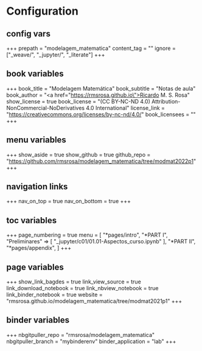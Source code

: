 # Configuration

## config vars
+++
prepath = "modelagem_matematica"
content_tag = ""
ignore = ["_weave/", "_jupyter/", "_literate"]
+++

## book variables
+++
book_title = "Modelagem Matemática"
book_subtitle = "Notas de aula"
book_author = "<a href=\"https://rmsrosa.github.io\">Ricardo M. S. Rosa</a>"
show_license = true
book_license = "(CC BY-NC-ND 4.0) Attribution-NonCommercial-NoDerivatives 4.0 International"
license_link = "https://creativecommons.org/licenses/by-nc-nd/4.0/"
book_licensees = ""
+++

## menu variables
+++
show_aside = true
show_github = true
github_repo = "https://github.com/rmsrosa/modelagem_matematica/tree/modmat2022p1"
+++

## navigation links
+++
nav_on_top = true
nav_on_bottom = true
+++

## toc variables
+++
page_numbering = true
menu = [
    "*pages/intro",
    "*PART I",
    "Preliminares" => [
        "_jupyter/c01/01.01-Aspectos_curso.ipynb"
    ],
    "*PART II",
    "*pages/appendix",
]
+++

## page variables
+++
show_link_bagdes = true
link_view_source = true
link_download_notebook = true
link_nbview_notebook = true
link_binder_notebook = true
website = "rmsrosa.github.io/modelagem_matematica/tree/modmat2021p1"
+++

## binder variables
+++
nbgitpuller_repo = "rmsrosa/modelagem_matematica"
nbgitpuller_branch = "mybinderenv"
binder_application = "lab" 
+++
